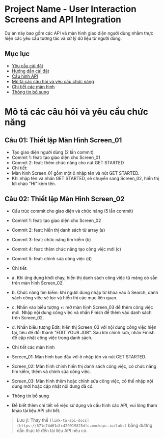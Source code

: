 # Project Name - User Interaction Screens and API Integration

Dự án này bao gồm các API và màn hình giao diện người dùng nhằm thực hiện các yêu cầu tương tác và xử lý dữ liệu từ người dùng.

## Mục lục

- [Yêu cầu cài đặt](#yêu-cầu-cài-đặt)
- [Hướng dẫn cài đặt](#hướng-dẫn-cài-đặt)
- [Cấu hình API](#cấu-hình-api)
- [Mô tả các câu hỏi và yêu cầu chức năng](#mô-tả-các-câu-hỏi-và-yêu-cầu-chức-năng)
- [Chi tiết các màn hình](#chi-tiết-các-màn-hình)
- [Thông tin bổ sung](#thông-tin-bổ-sung)

# Mô tả các câu hỏi và yêu cầu chức năng

## Câu 01: Thiết lập Màn Hình Screen_01
- Tạo giao diện người dùng (2 lần commit)
- Commit 1: feat: tạo giao diện cho Screen_01
- Commit 2: feat: thêm chức năng cho nút GET STARTED
- Chi tiết:
- Màn hình Screen_01 gồm một ô nhập tên và nút GET STARTED.
- Khi nhập tên và nhấn GET STARTED, sẽ chuyển sang Screen_02, hiển thị lời chào "Hi" kèm tên.
## Câu 02: Thiết lập Màn Hình Screen_02
- Cấu trúc commit cho giao diện và chức năng (5 lần commit)

- Commit 1: feat: tạo giao diện cho Screen_02
- Commit 2: feat: hiển thị danh sách từ array (a)
- Commit 3: feat: chức năng tìm kiếm (b)
- Commit 4: feat: thêm chức năng tạo công việc mới (c)
- Commit 5: feat: chỉnh sửa công việc (d)
- Chi tiết:

- a. Khi ứng dụng khởi chạy, hiển thị danh sách công việc từ mảng có sẵn trên màn hình Screen_02.
- b. Chức năng tìm kiếm: khi người dùng nhập từ khóa vào ô Search, danh sách công việc sẽ lọc và hiển thị các mục liên quan.
- c. Nhấn vào biểu tượng +: mở màn hình Screen_03 để thêm công việc mới. Nhập nội dung công việc và nhấn Finish để thêm vào danh sách trên Screen_02.
- d. Nhấn biểu tượng Edit: hiển thị Screen_03 với nội dung công việc hiện tại, tiêu đề đổi thành "EDIT YOUR JOB". Sau khi chỉnh sửa, nhấn Finish để cập nhật công việc trong danh sách.
- Chi tiết các màn hình
- Screen_01: Màn hình ban đầu với ô nhập tên và nút GET STARTED.
- Screen_02: Màn hình chính hiển thị danh sách công việc, có chức năng tìm kiếm, thêm và chỉnh sửa công việc.
- Screen_03: Màn hình thêm hoặc chỉnh sửa công việc, có thể nhập nội dung mới hoặc cập nhật nội dung đã có.
- Thông tin bổ sung
- Để biết thêm chi tiết về việc sử dụng và cấu hình các API, vui lòng tham khảo tài liệu API chi tiết.

> Lưu ý: Thay thế `[link-to-api-docs](https://671e74d61dfc429919825dfc.mockapi.io/taks)` bằng đường dẫn thực tế đến tài liệu API nếu có.

